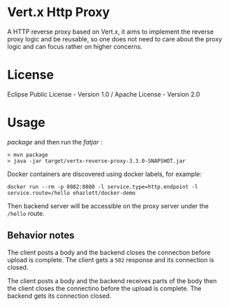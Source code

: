# Vert.x Http Proxy

A HTTP reverse proxy based on Vert.x, it aims to implement the reverse proxy logic and be reusable, so one does not need to care about the proxy logic and can focus rather on higher concerns.

# License

Eclipse Public License - Version 1.0 / Apache License - Version 2.0

# Usage

_package_ and then run the _fatjar_ :

````
> mvn package
> java -jar target/vertx-reverse-proxy-3.3.0-SNAPSHOT.jar
````

Docker containers are discovered using docker labels, for example:

````
docker run --rm -p 8082:8080 -l service.type=http.endpoint -l service.route=/hello ehazlett/docker-demo
````

Then backend server will be accessible on the proxy server under the `/hello` route.


## Behavior notes

The client posts a body and the backend closes the connection before upload is complete.
The client gets a `502` response and its connection is closed.

The client posts a body and the backend receives parts of the body then the client closes the connectino before
the upload is complete. The backend gets its connection closed.

